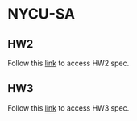 # NYCU-SA

## HW2

Follow this [link](https://nasa.cs.nycu.edu.tw/sa/2023/slides/HW2.pdf) to access HW2 spec.

## HW3

Follow this [link](https://nasa.cs.nycu.edu.tw/sa/2023/slides/HW3.pdf) to access HW3 spec.
